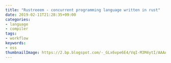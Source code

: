 ```yaml
---
title: "Rustreeem - concurrent programming language written in rust"
date: 2019-02-11T21:28:35+09:00
categories:
- language
- compiler
tags:
- workflow
keywords:
- oss
thumbnailImage: https://2.bp.blogspot.com/-_GLx6vpe6E4/VqI-M3M4ytI/AAAAAAAA3Rw/0flOm4qDyPk/s800/touhyou_girl.png
---
```


<!--more-->
